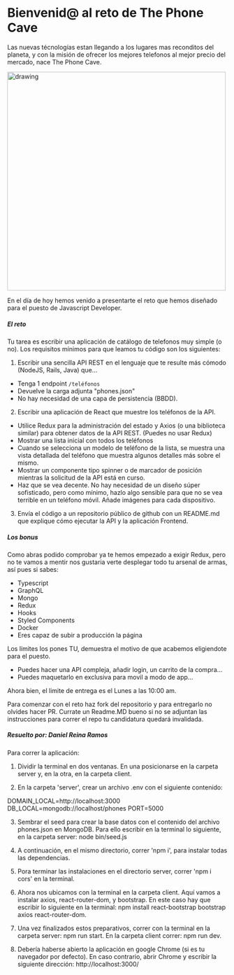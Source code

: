 # Bienvenid@ al reto de The Phone Cave

Las nuevas técnologías estan llegando a los lugares mas reconditos del planeta, y con la misión de ofrecer los mejores telefonos al mejor precio del mercado, nace The Phone Cave.

<img src="https://futurechallenges.org/wp-content/uploads/2013/12/Container_Shop_in_Joe_Slovo_Park.jpg" alt="drawing" width="500"/>

En el día de hoy hemos venido a presentarte el reto que hemos diseñado para el puesto de Javascript Developer. 

##### El reto

Tu tarea es escribir una aplicación de catálogo de telefonos muy simple (o no). Los requisitos mínimos para que leamos tu código son los siguientes:

1. Escribir una sencilla API REST en el lenguaje que te resulte más cómodo (NodeJS, Rails, Java) que...
 - Tenga 1 endpoint `/teléfonos`
 - Devuelve la carga adjunta "phones.json"
 - No hay necesidad de una capa de persistencia (BBDD). 
2. Escribir una aplicación de React que muestre los teléfonos de la API.
 - Utilice Redux para la administración del estado y Axios (o una biblioteca similar) para obtener datos de la API REST. (Puedes no usar Redux)
 - Mostrar una lista inicial con todos los teléfonos
 - Cuando se selecciona un modelo de teléfono de la lista, se muestra una vista detallada del teléfono que muestra algunos detalles más sobre el mismo.
 - Mostrar un componente tipo spinner o de marcador de posición mientras la solicitud de la API está en curso.
 - Haz que se vea decente. No hay necesidad de un diseño súper sofisticado, pero como mínimo, hazlo algo sensible para que no se vea terrible en un teléfono móvil. Añade imágenes para cada dispositivo.
3. Envía el código a un repositorio público de github con un README.md que explique cómo ejecutar la API y la aplicación Frontend.

##### Los bonus
Como abras podido comprobar ya te hemos empezado a exigir Redux, pero no te vamos a mentir nos gustaria verte desplegar todo tu arsenal de armas, así pues si sabes:

- Typescript
- GraphQL
- Mongo
- Redux
- Hooks
- Styled Components
- Docker
- Eres capaz de subir a producción la página

Los límites los pones TU, demuestra el motivo de que acabemos eligiendote para el puesto.

 - Puedes hacer una API compleja, añadir login, un carrito de la compra...
 - Puedes maquetarlo en exclusiva para movil a modo de app...

Ahora bien, el limite de entrega es el Lunes a las 10:00 am.  


Para comenzar con el reto haz fork del repositorio y para entregarlo no olvides hacer PR. Currate un Readme.MD bueno si no se adjuntan las instrucciones para correr el repo tu candidatura quedará invalidada.

##### Resuelto por: Daniel Reina Ramos

Para correr la aplicación:

1. Dividir la terminal en dos ventanas. En una posicionarse en la carpeta server y, en la otra, en la carpeta client.

2. En la carpeta 'server', crear un archivo .env con el siguiente contenido:

DOMAIN_LOCAL=http://localhost:3000
DB_LOCAL=mongodb://localhost/phones
PORT=5000

3. Sembrar el seed para crear la base datos con el contenido del archivo phones.json en MongoDB. Para ello escribir en la terminal lo siguiente, en la carpeta server:
node bin/seed.js

4. A continuación, en el mismo directorio, correr 'npm i', para instalar todas las dependencias.

5. Pora terminar las instalaciones en el directorio server, correr 'npm i cors' en la terminal.

6. Ahora nos ubicamos con la terminal en la carpeta client. Aquí vamos a instalar axios, react-router-dom, y bootstrap. En este caso hay que escribir lo siguiente en la terminal:
npm install react-bootstrap bootstrap axios react-router-dom.

7. Una vez finalizados estos preparativos, correr con la terminal en la carpeta server: npm run start. En la carpeta client correr: npm run dev.

8. Debería haberse abierto la aplicación en google Chrome (si es tu navegador por defecto). En caso contrario, abrir Chrome y escribir la siguiente dirección:
http://localhost:3000/

